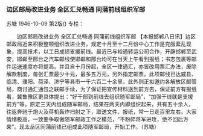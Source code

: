 ### 边区邮局改进业务  全区汇兑畅通  同蒲前线组织军邮
苏塘
1946-10-09
第2版()
专栏：

　　边区邮局改进业务
    全区汇兑畅通
    同蒲前线组织军邮
    【本报邯郸八日讯】边区邮政局近来积极整顿组织改进业务，规定十月至十二月份中心工作是克服紊乱现象，提高技术，以工日成绩支援前线。最近已与裕通转运公司合作，开辟邯郸至武安，邯郸至邢台之汽车邮线使邯郸和邢台均可在当天上午看到报纸；书志包裹等邮件运送速度亦将提高。并且自十月份起，全区一律通汇，亦皆改用票汇办法，废除解款制度，每张汇票最少十元，最多五万元，另外指定邮票。此项邮线已达威县、临清、濮阳、荷泽、济宁等县市一千六百二十余里。此外则正拟邀约各解放区邮管局，商讨通汇通包之联邮手续，为了保证把宣传材料送到前方去，保证前方有报纸看，冀鲁豫区更具体提出：“好干部到前线去组织随军邮局”，“加强干线就是支援前方”等。原定三天内组成随军邮局，结果在两天内即组织起来，共有五十余人，往返奔驰于炮火及蒋机轰炸扫射之下，取送文件、报纸，常一日走百里左右。大家情绪极高，一致要争取做随军邮政工作之模范，“不粉碎蒋军进攻，绝不回后方来”。现太岳区同蒲前线已组成此项随军邮局，开始工作。（苏塘）
